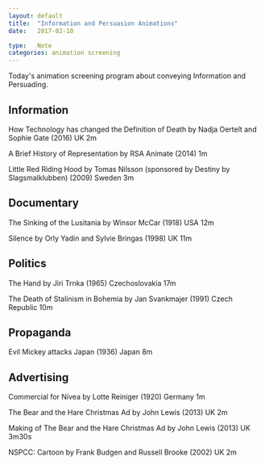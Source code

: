 ```yaml
---
layout: default
title:  "Information and Persuasion Animations"
date:   2017-02-10

type:   Note
categories: animation screening
---
```

Today's animation screening program about conveying Information and Persuading.

## Information

How Technology has changed the Definition of Death by Nadja Oertelt and Sophie Gate (2016) UK 2m

A Brief History of Representation by RSA Animate (2014) 1m

Little Red Riding Hood by Tomas Nilsson (sponsored by Destiny by Slagsmalklubben) (2009) Sweden 3m

## Documentary

The Sinking of the Lusitania by Winsor McCar (1918) USA 12m

Silence by Orly Yadin and Sylvie Bringas (1998) UK 11m

## Politics 

The Hand by Jiri Trnka (1965) Czechoslovakia 17m

The Death of Stalinism in Bohemia by Jan Svankmajer (1991) Czech Republic 10m

## Propaganda

Evil Mickey attacks Japan (1936) Japan 8m

## Advertising

Commercial for Nivea by Lotte Reiniger (1920) Germany 1m

The Bear and the Hare Christmas Ad by John Lewis (2013) UK 2m

Making of The Bear and the Hare Christmas Ad by John Lewis (2013) UK 3m30s

NSPCC: Cartoon by Frank Budgen and Russell Brooke (2002) UK 2m